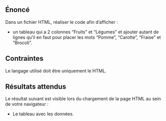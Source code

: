 ## Énoncé

Dans un fichier HTML, réaliser le code afin d’afficher :

- un tableau qui a 2 colonnes “Fruits” et “Légumes” et ajouter autant de lignes qu’il en faut pour placer les mots “Pomme”, “Carotte”, “Fraise” et “Brocoli”.

## Contraintes

Le langage utilisé doit être uniquement le HTML.

## Résultats attendus

Le résultat suivant est visible lors du chargement de la page HTML au sein de votre navigateur :

- Le tableau avec les données.